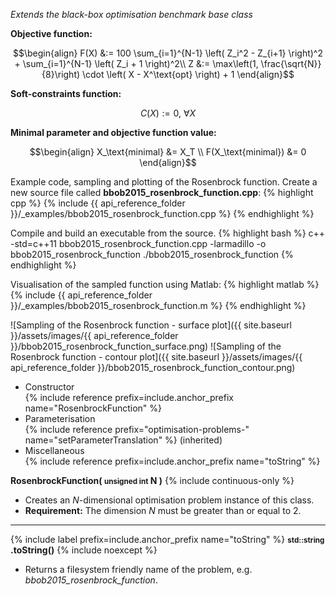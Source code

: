 *Extends the black-box optimisation benchmark base class*

**Objective function:**

$$\begin{align}
F(X) &:= 100 \sum_{i=1}^{N-1} \left( Z_i^2 - Z_{i+1} \right)^2 + \sum_{i=1}^{N-1} \left( Z_i + 1 \right)^2\\
Z &:= \max\left(1, \frac{\sqrt{N}}{8}\right) \cdot \left( X - X^\text{opt} \right) + 1
\end{align}$$

**Soft-constraints function:**

$$C(X) := 0, \ \forall X$$

**Minimal parameter and objective function value:**

$$\begin{align}
X_\text{minimal} &= X_T \\
F(X_\text{minimal}) &= 0
\end{align}$$

Example code, sampling and plotting of the Rosenbrock function.
Create a new source file called **bbob2015_rosenbrock_function.cpp**:
{% highlight cpp %}
{% include {{ api_reference_folder }}/_examples/bbob2015_rosenbrock_function.cpp %}
{% endhighlight %}

Compile and build an executable from the source.
{% highlight bash %}
c++ -std=c++11 bbob2015_rosenbrock_function.cpp -larmadillo -o bbob2015_rosenbrock_function
./bbob2015_rosenbrock_function
{% endhighlight %}

Visualisation of the sampled function using Matlab:
{% highlight matlab %}
{% include {{ api_reference_folder }}/_examples/bbob2015_rosenbrock_function.m %}
{% endhighlight %}

![Sampling of the Rosenbrock function - surface plot]({{ site.baseurl }}/assets/images/{{ api_reference_folder }}/bbob2015_rosenbrock_function_surface.png)
![Sampling of the Rosenbrock function - contour plot]({{ site.baseurl }}/assets/images/{{ api_reference_folder }}/bbob2015_rosenbrock_function_contour.png)

- Constructor<br>
  {% include reference prefix=include.anchor_prefix name="RosenbrockFunction" %}
- Parameterisation<br>
  {% include reference prefix="optimisation-problems-" name="setParameterTranslation" %} (inherited)
- Miscellaneous<br>
  {% include reference prefix=include.anchor_prefix name="toString" %}

**RosenbrockFunction( <small>unsigned int</small> N )** {% include continuous-only %}

- Creates an *N*-dimensional optimisation problem instance of this class.
- **Requirement:** The dimension *N* must be greater than or equal to 2.

---
{% include label prefix=include.anchor_prefix name="toString" %}
**<small>std::string</small> .toString()** {% include noexcept %}

- Returns a filesystem friendly name of the problem, e.g. *bbob2015_rosenbrock_function*.